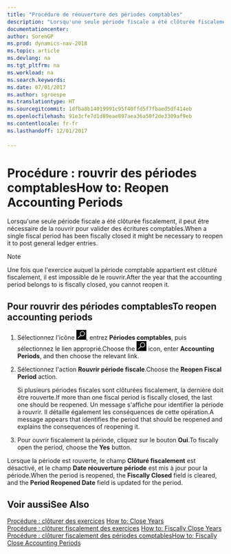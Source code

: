 ```yaml
---
title: "Procédure de réouverture des périodes comptables"
description: "Lorsqu'une seule période fiscale a été clôturée fiscalement, il peut être nécessaire de la rouvrir pour valider des écritures comptables."
documentationcenter: 
author: SorenGP
ms.prod: dynamics-nav-2018
ms.topic: article
ms.devlang: na
ms.tgt_pltfrm: na
ms.workload: na
ms.search.keywords: 
ms.date: 07/01/2017
ms.author: sgroespe
ms.translationtype: HT
ms.sourcegitcommit: 1dfba8b14019991c95f40ffd5f7fbaed5df414eb
ms.openlocfilehash: 91e3cfe7d1d89eae897aea36a50f2de3309af9eb
ms.contentlocale: fr-fr
ms.lasthandoff: 12/01/2017

---
```

# <a name="how-to-reopen-accounting-periods"></a><span data-ttu-id="699eb-103">Procédure : rouvrir des périodes comptables</span><span class="sxs-lookup"><span data-stu-id="699eb-103">How to: Reopen Accounting Periods</span></span>
<span data-ttu-id="699eb-104">Lorsqu'une seule période fiscale a été clôturée fiscalement, il peut être nécessaire de la rouvrir pour valider des écritures comptables.</span><span class="sxs-lookup"><span data-stu-id="699eb-104">When a single fiscal period has been fiscally closed it might be necessary to reopen it to post general ledger entries.</span></span>  

> [!NOTE]  
>  <span data-ttu-id="699eb-105">Une fois que l'exercice auquel la période comptable appartient est clôturé fiscalement, il est impossible de le rouvrir.</span><span class="sxs-lookup"><span data-stu-id="699eb-105">After the year that the accounting period belongs to is fiscally closed, you cannot reopen it.</span></span>  

## <a name="to-reopen-accounting-periods"></a><span data-ttu-id="699eb-106">Pour rouvrir des périodes comptables</span><span class="sxs-lookup"><span data-stu-id="699eb-106">To reopen accounting periods</span></span>  

1.  <span data-ttu-id="699eb-107">Sélectionnez l'icône ![Page ou état pour la recherche](../../media/ui-search/search_small.png "Page ou état pour la recherche"), entrez **Périodes comptables**, puis sélectionnez le lien approprié.</span><span class="sxs-lookup"><span data-stu-id="699eb-107">Choose the ![Search for Page or Report](../../media/ui-search/search_small.png "Search for Page or Report icon") icon, enter **Accounting Periods**, and then choose the relevant link.</span></span>  
2.  <span data-ttu-id="699eb-108">Sélectionnez l'action **Rouvrir période fiscale**.</span><span class="sxs-lookup"><span data-stu-id="699eb-108">Choose the **Reopen Fiscal Period** action.</span></span>  

    <span data-ttu-id="699eb-109">Si plusieurs périodes fiscales sont clôturées fiscalement, la dernière doit être rouverte.</span><span class="sxs-lookup"><span data-stu-id="699eb-109">If more than one fiscal period is fiscally closed, the last one should be reopened.</span></span> <span data-ttu-id="699eb-110">Un message s'affiche pour identifier la période à rouvrir. Il détaille également les conséquences de cette opération.</span><span class="sxs-lookup"><span data-stu-id="699eb-110">A message appears that identifies the period that should be reopened and explains the consequences of reopening it.</span></span>  

3.  <span data-ttu-id="699eb-111">Pour ouvrir fiscalement la période, cliquez sur le bouton **Oui**.</span><span class="sxs-lookup"><span data-stu-id="699eb-111">To fiscally open the period, choose the **Yes** button.</span></span>  

<span data-ttu-id="699eb-112">Lorsque la période est rouverte, le champ **Clôturé fiscalement** est désactivé, et le champ **Date réouverture période** est mis à jour pour la période.</span><span class="sxs-lookup"><span data-stu-id="699eb-112">When the period is reopened, the **Fiscally Closed** field is cleared, and the **Period Reopened Date** field is updated for the period.</span></span>  

## <a name="see-also"></a><span data-ttu-id="699eb-113">Voir aussi</span><span class="sxs-lookup"><span data-stu-id="699eb-113">See Also</span></span>  
 <span data-ttu-id="699eb-114">[Procédure : clôturer des exercices](how-to-close-years.md) </span><span class="sxs-lookup"><span data-stu-id="699eb-114">[How to: Close Years](how-to-close-years.md) </span></span>  
 <span data-ttu-id="699eb-115">[Procédure : clôturer fiscalement des exercices](how-to-fiscally-close-years.md) </span><span class="sxs-lookup"><span data-stu-id="699eb-115">[How to: Fiscally Close Years](how-to-fiscally-close-years.md) </span></span>  
 [<span data-ttu-id="699eb-116">Procédure : clôturer fiscalement des périodes comptables</span><span class="sxs-lookup"><span data-stu-id="699eb-116">How to: Fiscally Close Accounting Periods</span></span>](how-to-fiscally-close-accounting-periods.md)

